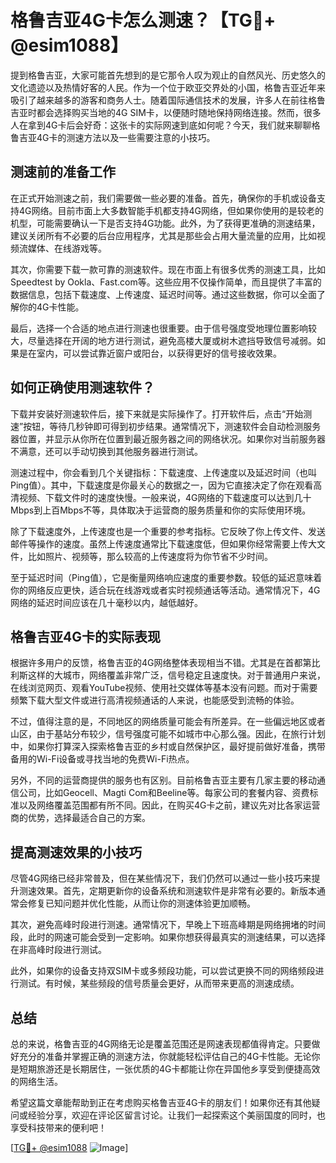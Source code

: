 # 格鲁吉亚4G卡怎么测速？【TG💪+ @esim1088】

提到格鲁吉亚，大家可能首先想到的是它那令人叹为观止的自然风光、历史悠久的文化遗迹以及热情好客的人民。作为一个位于欧亚交界处的小国，格鲁吉亚近年来吸引了越来越多的游客和商务人士。随着国际通信技术的发展，许多人在前往格鲁吉亚时都会选择购买当地的4G SIM卡，以便随时随地保持网络连接。然而，很多人在拿到4G卡后会好奇：这张卡的实际网速到底如何呢？今天，我们就来聊聊格鲁吉亚4G卡的测速方法以及一些需要注意的小技巧。

## 测速前的准备工作

在正式开始测速之前，我们需要做一些必要的准备。首先，确保你的手机或设备支持4G网络。目前市面上大多数智能手机都支持4G网络，但如果你使用的是较老的机型，可能需要确认一下是否支持4G功能。此外，为了获得更准确的测速结果，建议关闭所有不必要的后台应用程序，尤其是那些会占用大量流量的应用，比如视频流媒体、在线游戏等。

其次，你需要下载一款可靠的测速软件。现在市面上有很多优秀的测速工具，比如Speedtest by Ookla、Fast.com等。这些应用不仅操作简单，而且提供了丰富的数据信息，包括下载速度、上传速度、延迟时间等。通过这些数据，你可以全面了解你的4G卡性能。

最后，选择一个合适的地点进行测速也很重要。由于信号强度受地理位置影响较大，尽量选择在开阔的地方进行测试，避免高楼大厦或树木遮挡导致信号减弱。如果是在室内，可以尝试靠近窗户或阳台，以获得更好的信号接收效果。

## 如何正确使用测速软件？

下载并安装好测速软件后，接下来就是实际操作了。打开软件后，点击“开始测速”按钮，等待几秒钟即可得到初步结果。通常情况下，测速软件会自动检测服务器位置，并显示从你所在位置到最近服务器之间的网络状况。如果你对当前服务器不满意，还可以手动切换到其他服务器进行测试。

测速过程中，你会看到几个关键指标：下载速度、上传速度以及延迟时间（也叫Ping值）。其中，下载速度是你最关心的数据之一，因为它直接决定了你在观看高清视频、下载文件时的速度快慢。一般来说，4G网络的下载速度可以达到几十Mbps到上百Mbps不等，具体取决于运营商的服务质量和你的实际使用环境。

除了下载速度外，上传速度也是一个重要的参考指标。它反映了你上传文件、发送邮件等操作的速度。虽然上传速度通常比下载速度低，但如果你经常需要上传大文件，比如照片、视频等，那么较高的上传速度将为你节省不少时间。

至于延迟时间（Ping值），它是衡量网络响应速度的重要参数。较低的延迟意味着你的网络反应更快，适合玩在线游戏或者实时视频通话等活动。通常情况下，4G网络的延迟时间应该在几十毫秒以内，越低越好。

## 格鲁吉亚4G卡的实际表现

根据许多用户的反馈，格鲁吉亚的4G网络整体表现相当不错。尤其是在首都第比利斯这样的大城市，网络覆盖非常广泛，信号稳定且速度快。对于普通用户来说，在线浏览网页、观看YouTube视频、使用社交媒体等基本没有问题。而对于需要频繁下载大型文件或进行高清视频通话的人来说，也能感受到流畅的体验。

不过，值得注意的是，不同地区的网络质量可能会有所差异。在一些偏远地区或者山区，由于基站分布较少，信号强度可能不如城市中心那么强。因此，在旅行计划中，如果你打算深入探索格鲁吉亚的乡村或自然保护区，最好提前做好准备，携带备用的Wi-Fi设备或寻找当地的免费Wi-Fi热点。

另外，不同的运营商提供的服务也有区别。目前格鲁吉亚主要有几家主要的移动通信公司，比如Geocell、Magti Com和Beeline等。每家公司的套餐内容、资费标准以及网络覆盖范围都有所不同。因此，在购买4G卡之前，建议先对比各家运营商的优势，选择最适合自己的方案。

## 提高测速效果的小技巧

尽管4G网络已经非常普及，但在某些情况下，我们仍然可以通过一些小技巧来提升测速效果。首先，定期更新你的设备系统和测速软件是非常有必要的。新版本通常会修复已知问题并优化性能，从而让你的测速体验更加顺畅。

其次，避免高峰时段进行测速。通常情况下，早晚上下班高峰期是网络拥堵的时间段，此时的网速可能会受到一定影响。如果你想获得最真实的测速结果，可以选择在非高峰时段进行测试。

此外，如果你的设备支持双SIM卡或多频段功能，可以尝试更换不同的网络频段进行测试。有时候，某些频段的信号质量会更好，从而带来更高的测速成绩。

## 总结

总的来说，格鲁吉亚的4G网络无论是覆盖范围还是网速表现都值得肯定。只要做好充分的准备并掌握正确的测速方法，你就能轻松评估自己的4G卡性能。无论你是短期旅游还是长期居住，一张优质的4G卡都能让你在异国他乡享受到便捷高效的网络生活。

希望这篇文章能帮助到正在考虑购买格鲁吉亚4G卡的朋友们！如果你还有其他疑问或经验分享，欢迎在评论区留言讨论。让我们一起探索这个美丽国度的同时，也享受科技带来的便利吧！

[[TG💪+ @esim1088](https://t.me/s/esim1088) ![Image](https://i.postimg.cc/4NQfJmqS/Snipaste-2025-05-13-00-14-12.png)]